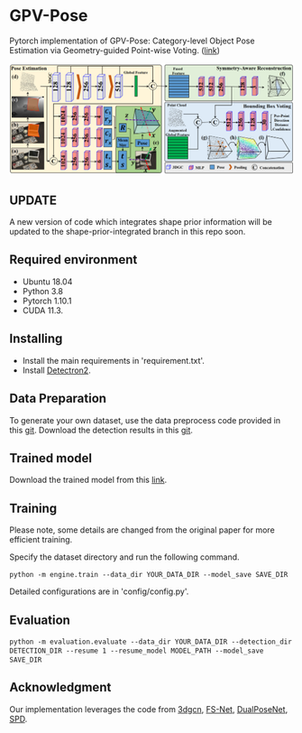# GPV-Pose
Pytorch implementation of GPV-Pose: Category-level Object Pose Estimation via Geometry-guided Point-wise Voting.
([link](https://arxiv.org/abs/2203.07918))

![pipeline](pic/pipeline.png)

## UPDATE
A new version of code which integrates shape prior information will be updated to the shape-prior-integrated branch in this repo soon.

## Required environment

- Ubuntu 18.04
- Python 3.8 
- Pytorch 1.10.1
- CUDA 11.3.
 


## Installing

- Install the main requirements in 'requirement.txt'.
- Install [Detectron2](https://github.com/facebookresearch/detectron2).

## Data Preparation
To generate your own dataset, use the data preprocess code provided in this [git](https://github.com/mentian/object-deformnet/blob/master/preprocess/pose_data.py).
Download the detection results in this [git](https://github.com/Gorilla-Lab-SCUT/DualPoseNet).


## Trained model
Download the trained model from this [link](https://drive.google.com/file/d/1V3kkJNHAkr5ZiBO-pxNeujDUA--GRfT7/view?usp=sharing).

## Training
Please note, some details are changed from the original paper for more efficient training. 

Specify the dataset directory and run the following command.
```shell
python -m engine.train --data_dir YOUR_DATA_DIR --model_save SAVE_DIR
```

Detailed configurations are in 'config/config.py'.

## Evaluation
```shell
python -m evaluation.evaluate --data_dir YOUR_DATA_DIR --detection_dir DETECTION_DIR --resume 1 --resume_model MODEL_PATH --model_save SAVE_DIR
```


## Acknowledgment
Our implementation leverages the code from [3dgcn](https://github.com/j1a0m0e4sNTU/3dgcn), [FS-Net](https://github.com/DC1991/FS_Net),
[DualPoseNet](https://github.com/Gorilla-Lab-SCUT/DualPoseNet), [SPD](https://github.com/mentian/object-deformnet).
